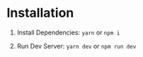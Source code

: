 # Installation
1. Install Dependencies:
```yarn```
or
```npm i```

2. Run Dev Server:
```yarn dev```
or
```npm run dev```